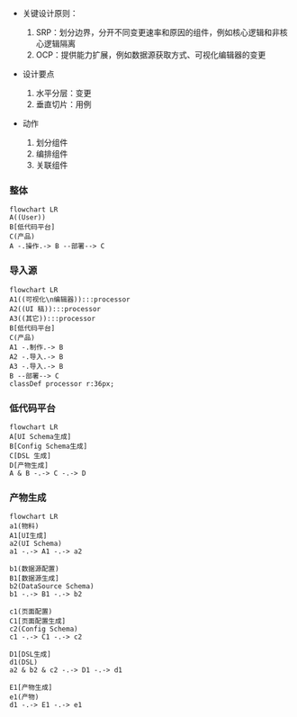 - 关键设计原则：
  1. SRP：划分边界，分开不同变更速率和原因的组件，例如核心逻辑和非核心逻辑隔离
  2. OCP：提供能力扩展，例如数据源获取方式、可视化编辑器的变更


- 设计要点
  1. 水平分层：变更
  2. 垂直切片：用例


- 动作
  1. 划分组件
  2. 编排组件
  3. 关联组件

### 整体
```mermaid
flowchart LR
A((User))
B[低代码平台]
C(产品)
A -.操作.-> B --部署--> C
```

### 导入源
```mermaid
flowchart LR
A1((可视化\n编辑器)):::processor
A2((UI 稿)):::processor
A3((其它)):::processor
B[低代码平台]
C(产品)
A1 -.制作.-> B
A2 -.导入.-> B
A3 -.导入.-> B
B --部署--> C
classDef processor r:36px;
```

### 低代码平台
```mermaid
flowchart LR
A[UI Schema生成]
B[Config Schema生成]
C[DSL 生成]
D[产物生成]
A & B -.-> C -.-> D
```

### 产物生成
```mermaid
flowchart LR
a1(物料)
A1[UI生成]
a2(UI Schema) 
a1 -.-> A1 -.-> a2

b1(数据源配置)
B1[数据源生成]
b2(DataSource Schema)
b1 -.-> B1 -.-> b2

c1(页面配置)
C1[页面配置生成]
c2(Config Schema)
c1 -.-> C1 -.-> c2

D1[DSL生成]
d1(DSL)
a2 & b2 & c2 -.-> D1 -.-> d1

E1[产物生成]
e1(产物)
d1 -.-> E1 -.-> e1 
```